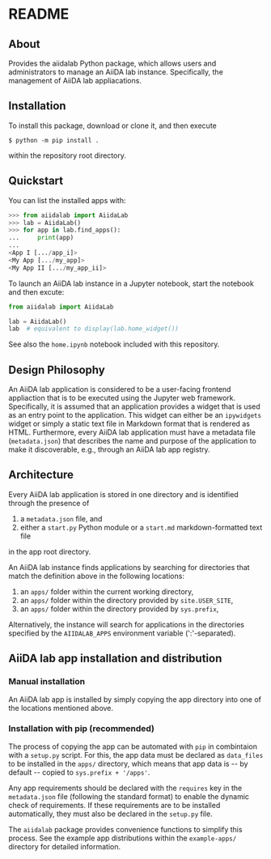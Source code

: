 # README

## About

Provides the aiidalab Python package, which allows users and administrators to manage an AiiDA lab instance.
Specifically, the management of AiiDA lab appliacations.

## Installation

To install this package, download or clone it, and then execute

    $ python -m pip install .

within the repository root directory.

## Quickstart

You can list the installed apps with:

```python
>>> from aiidalab import AiidaLab
>>> lab = AiidaLab()
>>> for app in lab.find_apps():
...     print(app)
... 
<App I [.../app_i]>
<My App [.../my_app]>
<My App II [.../my_app_ii]>
```

To launch an AiiDA lab instance in a Jupyter notebook, start the notebook and then excute:

```python
from aiidalab import AiidaLab

lab = AiidaLab()
lab  # equivalent to display(lab.home_widget())
```

See also the `home.ipynb` notebook included with this repository.

## Design Philosophy

An AiiDA lab application is considered to be a user-facing frontend appliaction that is to be executed using the Jupyter web framework.
Specifically, it is assumed that an application provides a widget that is used as an entry point to the application.
This widget can either be an `ipywidgets` widget or simply a static text file in Markdown format that is rendered as HTML.
Furthermore, every AiiDA lab application must have a metadata file (`metadata.json`) that describes the name and purpose of the application to make it discoverable, e.g., through an AiiDA lab app registry.

## Architecture

Every AiiDA lab application is stored in one directory and is identified through the presence of

  1. a `metadata.json` file, and
  2. either a `start.py` Python module or a `start.md` markdown-formatted text file
  
in the app root directory.

An AiiDA lab instance finds applications by searching for directories that match the definition above in the following locations:

  1. an `apps/` folder within the current working directory,
  2. an `apps/` folder within the directory provided by `site.USER_SITE`,
  3. an `apps/` folder within the directory provided by `sys.prefix`,

Alternatively, the instance will search for applications in the directories specified by the `AIIDALAB_APPS` environment variable (':'-separated).

## AiiDA lab app installation and distribution

### Manual installation

An AiiDA lab app is installed by simply copying the app directory into one of the locations mentioned above.

### Installation with pip (recommended)

The process of copying the app can be automated with `pip` in combintaion with a `setup.py` script.
For this, the app data must be declared as `data_files` to be installed in the `apps/` directory, which means that app data is -- by default -- copied to `sys.prefix + '/apps'`.

Any app requirements should be declared with the `requires` key in the `metadata.json` file (following the standard format) to enable the dynamic check of requirements.
If these requirements are to be installed automatically, they must also be declared in the `setup.py` file.

The `aiidalab` package provides convenience functions to simplify this process.
See the example app distributions within the `example-apps/` directory for detailed information.

